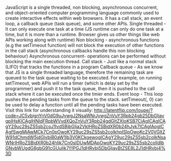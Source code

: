 JavaScript is a single threaded, non blocking, asynchronous concurrent, and object-oriented computer programming language commonly used to create interactive effects within web browsers.
It has a call stack, an event loop, a callback queue (task queue), and some other APIs.
Single threaded - It can only execute one task at a time (JS runtime can only do one task at a time, but it is more than a runtime. Browser gives us other things like web APIs working along with runtime)
Non blocking - asynchronous functions (e.g the setTimeout function) will not block the execution of other functions in the call stack (asynchronous callbacks handle this non blocking behaviour)
Asynchronous concurrent- operations can be performed without blocking the main execution thread.
Call stack - Just like a normal stack (LIFO) that tracks the functions in a program
Callback queue -  As we know that JS is a single threaded language, therefore the remaining task are queued to the task queue waiting to be executed. For example, on running setTimeout, web APIs will run a timer (which is delay set by the programmer) and push it to the task queue, then it is pushed to the call stack where it can be executed once the tmier ends. 
Event loop - This loop pushes the pending tasks from the queue to the stack. setTimeout(<function>, 0) can be used to delay a function until all the pending tasks have been executed.
Visit this link for understanding it visually: http://latentflip.com/loupe/?code=JC5vbignYnV0dG9uJywgJ2NsaWNrJywgZnVuY3Rpb24gb25DbGljaygpIHsKICAgIHNldFRpbWVvdXQoZnVuY3Rpb24gdGltZXIoKSB7CiAgICAgICAgY29uc29sZS5sb2coJ1lvdSBjbGlja2VkIHRoZSBidXR0b24hJyk7ICAgIAogICAgfSwgMjAwMCk7Cn0pOwoKY29uc29sZS5sb2coIkhpISIpOwoKc2V0VGltZW91dChmdW5jdGlvbiB0aW1lb3V0KCkgewogICAgY29uc29sZS5sb2coIkNsaWNrIHRoZSBidXR0b24hIik7Cn0sIDUwMDApOwoKY29uc29sZS5sb2coIldlbGNvbWUgdG8gbG91cGUuIik7!!!PGJ1dHRvbj5DbGljayBtZSE8L2J1dHRvbj4%3D